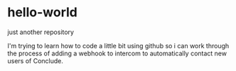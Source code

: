 # hello-world
just another repository

I'm trying to learn how to code a little bit using github so i can work through the process of adding a webhook to intercom to automatically contact new users of Conclude.
